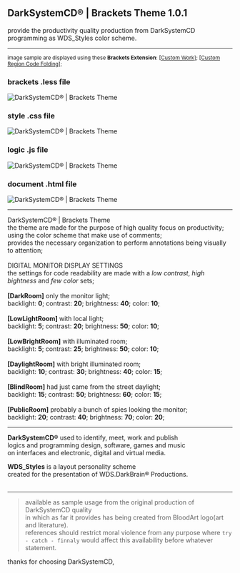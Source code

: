 <h2>DarkSystemCD® | Brackets Theme 1.0.1</h2>

provide the productivity quality production from DarkSystemCD programming as WDS_Styles color scheme.<hr>
<sub>image sample are displayed using these <b>Brackets Extension</b>: [[Custom Work](https://github.com/DH3ALEJANDRO/custom-work-for-brackets)]; [[Custom Region Code Folding](https://github.com/thehogfather/brackets-custom-region-code-folding)];</sub>

<h3>brackets .less file</h3>

![DarkSystemCD® | Brackets Theme](http://i.imgur.com/6DEyKCy.png)

<h3>style .css file</h3>

![DarkSystemCD® | Brackets Theme](http://i.imgur.com/J9UUTlN.png)

<h3>logic .js file</h3>

![DarkSystemCD® | Brackets Theme](http://i.imgur.com/mS157e2.png)


<h3>document .html file</h3>

![DarkSystemCD® | Brackets Theme](http://i.imgur.com/74JyXDe.png)

---

DarkSystemCD® | Brackets Theme<br>
the theme are made for the purpose of high quality focus on productivity;<br>
using the color scheme that make use of comments;<br>
provides the necessary organization to perform annotations being visually to attention;<br><br>
DIGITAL MONITOR DISPLAY SETTINGS<br>
the settings for code readability are made with a <i>low contrast</i>, <i>high bightness</i> and <i>few color</i> sets;<br><br>
<b>[DarkRoom]</b> only the monitor light;<br>
backlight: <b>0</b>; contrast: <b>20</b>; brightness: <b>40</b>; color: <b>10</b>;<br><br>
<b>[LowLightRoom]</b> with local light;<br>
backlight: <b>5</b>; contrast: <b>20</b>; brightness: <b>50</b>; color: <b>10</b>;<br><br>
<b>[LowBrightRoom]</b> with illuminated room;<br>
backlight: <b>5</b>; contrast: <b>25</b>; brightness: <b>50</b>; color: <b>10</b>;<br><br>
<b>[DaylightRoom]</b> with bright illuminated room;<br>
backlight: <b>10</b>; contrast: <b>30</b>; brightness: <b>40</b>; color: <b>15</b>;<br><br>
<b>[BlindRoom]</b> had just came from the street daylight;<br>
backlight: <b>15</b>; contrast: <b>50</b>; brightness: <b>60</b>; color: <b>15</b>;<br><br>
<b>[PublicRoom]</b> probably a bunch of spies looking the monitor;<br>
backlight: <b>20</b>; contrast: <b>40</b>; brightness: <b>70</b>; color: <b>20</b>;

---
**DarkSystemCD&#174;** used to identify, meet, work and publish<br />
logics and programming design, software, games and music<br />
on interfaces and electronic, digital and virtual media.<br />

**WDS_Styles** is a layout personality scheme<br />
created for the presentation of WDS.DarkBrain&#174; Productions.<br /><br />

---

> available as sample usage from the original production of DarkSystemCD quality<br />
in which as far it provides has being created from BloodArt logo(art and literature).<br />
references should restrict moral violence from any purpose where `try - catch - finnaly` would affect this availability before whatever statement.

thanks for choosing DarkSystemCD,

